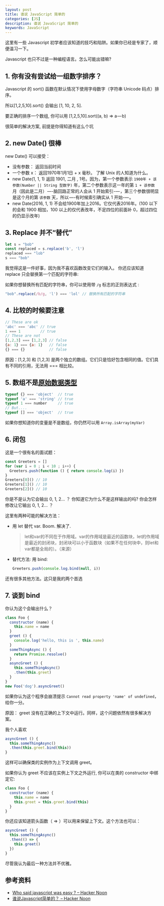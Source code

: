 ```yaml
---
layout: post
title: 谁说 JavaScript 简单的
categories: [JS]
description: 谁说 JavaScript 简单的
keywords: JavaScript
---
```


这里有一些 Javascript 初学者应该知道的技巧和陷阱。如果你已经是专家了，顺便温习一下。

Javascript 也只不过是一种编程语言。怎么可能出错嘛?

## 1. 你有没有尝试给一组数字排序？

Javascript 的 sort() 函数在默认情况下使用字母数字（字符串 Unicode 码点）排序。

所以[1,2,5,10].sort() 会输出 [1, 10, 2, 5].

要正确的排序一个数组, 你可以用 [1,2,5,10].sort((a, b) => a — b)

很简单的解决方案, 前提是你得知道有这么个坑

## 2. new Date() 很棒

new Date() 可以接受：

- 没有参数： 返回当前时间
- 一个参数 x： 返回1970年1月1日 + x 毫秒。 了解 Unix 的人知道为什么。
- new Date(1, 1, 1) 返回 1901, 二月 , 1号。因为，第一个参数表示 `1900年 + 该参数(Number || String 型数字)` 年，第二个参数表示这一年的第 `1 + 该参数` 月（因此是二月） —-脑回路正常的人会从 1 开始索引-— ，第三个参数很明显是这个月的第 `该参数` 天，所以 —-有时候索引确实从 1 开始-— 。
- new Date(2016, 1, 1) 不会给1900年加上2016。它仅代表2016年。(100 以下的会和 1900 相加，100 以上的仅代表改年，不足四位的前面补 0，超过四位的仍显示改年)

## 3. Replace 并不“替代”

```js
let s = "bob"
const replaced = s.replace('b', 'l')
replaced === "lob"
s === "bob"
```
我觉得这是一件好事，因为我不喜欢函数改变它们的输入。 你还应该知道 replace 只会替换第一个匹配的字符串:

如果你想替换所有匹配的字符串，你可以使用带 `/g` 标志的正则表达式 :
```js
"bob".replace(/b/g, 'l') === 'lol' // 替换所有匹配的字符串
```

## 4. 比较的时候要注意

```js
// These are ok
'abc' === 'abc' // true
1 === 1         // true
// These are not
[1,2,3] === [1,2,3] // false
{a: 1} === {a: 1}   // false
{} === {}           // false
```
原因：[1,2,3] 和 [1,2,3] 是两个独立的数组。它们只是恰好包含相同的值。它们具有不同的引用，无法用 === 相比较。

## 5. 数组不是[原始数据类型](https://developer.mozilla.org/zh-CN/docs/Glossary/Primitive)

```js
typeof {} === 'object'  // true
typeof 'a' === 'string' // true
typeof 1 === number     // true
// But....
typeof [] === 'object'  // true
```
如果你想知道你的变量是不是数组，你仍然可以用 `Array.isArray(myVar)`

## 6. 闭包

这是一个很有名的面试题：
```js
const Greeters = []
for (var i = 0 ; i < 10 ; i++) {
  Greeters.push(function () { return console.log(i) })
}
Greeters[0]() // 10
Greeters[1]() // 10
Greeters[2]() // 10
```
你是不是认为它会输出 0, 1, 2… ？ 你知道它为什么不是这样输出的吗? 你会怎样修改让它输出 0, 1, 2… ？

这里有两种可能的解决方法：

- 用 let 替代 var. Boom. 解决了.

    > let和var的不同在于作用域。var的作用域是最近的函数块，let的作用域是最近的封闭块，封闭块可以小于函数块（如果不在任何块中，则let和var都是全局的）。（来源）

- 替代方法: 用 bind:
    ```js
    Greeters.push(console.log.bind(null, i))
    ```
还有很多其他方法。这只是我的两个首选

## 7. 谈到 bind

你认为这个会输出什么？
```js
class Foo {
  constructor (name) {
    this.name = name
  }
  greet () {
    console.log('hello, this is ', this.name)
  }
  someThingAsync () {
    return Promise.resolve()
  }
  asyncGreet () {
    this.someThingAsync()
    .then(this.greet)
  }
}
new Foo('dog').asyncGreet()
```
如果你认为这个程序会崩溃提示 `Cannot read property 'name' of undefined`，给你一分。

原因： greet 没有在正确的上下文中运行。同样，这个问题依然有很多解决方案。

我个人喜欢
```js
asyncGreet () {
  this.someThingAsync()
  .then(this.greet.bind(this))
}
```
这样可以确保类的实例作为上下文调用 greet。

如果你认为 greet 不应该在实例上下文之外运行, 你可以在类的 constructor 中绑定它:
```js
class Foo {
  constructor (name) {
    this.name = name
    this.greet = this.greet.bind(this)
  }
}
```
你还应该知道箭头函数（ => ）可以用来保留上下文。这个方法也可以：
```js
asyncGreet () {
  this.someThingAsync()
  .then(() => {
    this.greet()
  })
}
```
尽管我认为最后一种方法并不优雅。

## 参考资料

- [Who said javascript was easy ? – Hacker Noon](https://hackernoon.com/who-said-javascript-easy-f4a1d5b399b8)
- [谁说Javascript简单的？ – Hacker Noon](http://zcfy.cc/article/who-said-javascript-was-easy-hacker-noon-3026.html)